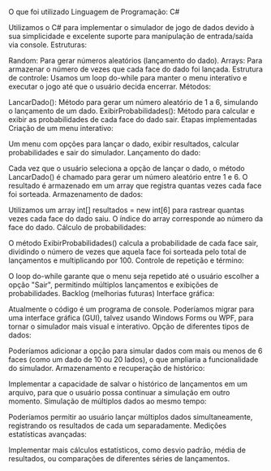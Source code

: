 O que foi utilizado
Linguagem de Programação: C#

Utilizamos o C# para implementar o simulador de jogo de dados devido à sua simplicidade e excelente suporte para manipulação de entrada/saída via console.
Estruturas:

Random: Para gerar números aleatórios (lançamento do dado).
Arrays: Para armazenar o número de vezes que cada face do dado foi lançada.
Estrutura de controle: Usamos um loop do-while para manter o menu interativo e executar o jogo até que o usuário decida encerrar.
Métodos:

LancarDado(): Método para gerar um número aleatório de 1 a 6, simulando o lançamento de um dado.
ExibirProbabilidades(): Método para calcular e exibir as probabilidades de cada face do dado sair.
Etapas implementadas
Criação de um menu interativo:

Um menu com opções para lançar o dado, exibir resultados, calcular probabilidades e sair do simulador.
Lançamento do dado:

Cada vez que o usuário seleciona a opção de lançar o dado, o método LancarDado() é chamado para gerar um número aleatório entre 1 e 6. O resultado é armazenado em um array que registra quantas vezes cada face foi sorteada.
Armazenamento de dados:

Utilizamos um array int[] resultados = new int[6] para rastrear quantas vezes cada face do dado saiu. O índice do array corresponde ao número da face do dado.
Cálculo de probabilidades:

O método ExibirProbabilidades() calcula a probabilidade de cada face sair, dividindo o número de vezes que aquela face foi sorteada pelo total de lançamentos e multiplicando por 100.
Controle de repetição e término:

O loop do-while garante que o menu seja repetido até o usuário escolher a opção "Sair", permitindo múltiplos lançamentos e exibições de probabilidades.
Backlog (melhorias futuras)
Interface gráfica:

Atualmente o código é um programa de console. Poderíamos migrar para uma interface gráfica (GUI), talvez usando Windows Forms ou WPF, para tornar o simulador mais visual e interativo.
Opção de diferentes tipos de dados:

Poderíamos adicionar a opção para simular dados com mais ou menos de 6 faces (como um dado de 10 ou 20 lados), o que ampliaria a funcionalidade do simulador.
Armazenamento e recuperação de histórico:

Implementar a capacidade de salvar o histórico de lançamentos em um arquivo, para que o usuário possa continuar a simulação em outro momento.
Simulação de múltiplos dados ao mesmo tempo:

Poderíamos permitir ao usuário lançar múltiplos dados simultaneamente, registrando os resultados de cada um separadamente.
Medições estatísticas avançadas:

Implementar mais cálculos estatísticos, como desvio padrão, média de resultados, ou comparações de diferentes séries de lançamentos.
